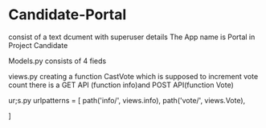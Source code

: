 # Candidate-Portal
consist of a text dcument with superuser details
The App name is Portal in Project Candidate

Models.py
consists of 4 fieds

views.py
creating a function CastVote which is supposed to increment vote count
there is a GET API (function info)and POST API(function Vote)

ur;s.py
urlpatterns = [
    path('info/', views.info),
    path('vote/', views.Vote),

]
